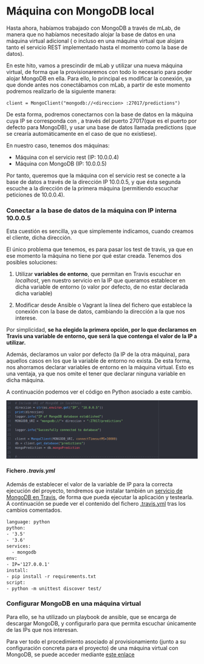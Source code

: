 # Máquina con MongoDB local

Hasta ahora, habíamos trabajado con MongoDB a través de mLab, de manera que no habíamos necesitado alojar la base de datos en una máquina virtual adicional ( o incluso en una máquina virtual que alojara tanto el servicio REST implementado hasta el momento como la base de datos).


En este hito, vamos a prescindir de mLab y utilizar una nueva máquina virtual, de forma que la provisionaremos con todo lo necesario para poder alojar MongoDB en ella. Para ello, lo principal es modificar la conexión, ya que donde antes nos conectábamos con mLab, a partir de este momento podremos realizarlo de la siguiente manera:
~~~
client = MongoClient("mongodb://<direccion> :27017/predictions")
~~~
De esta forma, podremos conectarnos con la base de datos en la máquina cuya IP se corresponda con <direccion>, a través del puerto 27017(que es el puerto por defecto para MongoDB), y usar una base de datos llamada predictions (que se crearía automáticamente en el caso de que no existiese).

En nuestro caso, tenemos dos máquinas:
- Máquina con el servicio rest (IP: 10.0.0.4)
- Máquina con MongoDB (IP: 10.0.0.5)

Por tanto, queremos que la máquina con el servicio rest se conecte a la base de datos a través de la dirección IP 10.0.0.5, y que ésta segunda escuche a la dirección de la primera máquina (permitiendo escuchar peticiones de 10.0.0.4).


### Conectar a la base de datos de la máquina con IP interna 10.0.0.5
Esta cuestión es sencilla, ya que simplemente indicamos, cuando creamos el cliente, dicha dirección.


El único problema que tenemos, es para pasar los test de travis, ya que en ese momento la máquina no tiene por qué estar creada. Tenemos dos posibles soluciones:

1. Utilizar **variables de entorno**, que permitan en Travis escuchar en *localhost*, yen nuestro servicio en la IP que queramos establecer en dicha variable de entorno (o valor por defecto, de no estar declarada dicha variable)

2. Modificar desde Ansible o Vagrant la línea del fichero que establece la conexión con la base de datos, cambiando la dirección a la que nos interese.

Por simplicidad, **se ha elegido la primera opción, por lo que declaramos en Travis una variable de entorno, que será la que contenga el valor de la IP a utilizar.**

Además, declaramos un valor por defecto (la IP de la otra máquina), para aquellos casos en los que la variable de entorno no exista. De esta forma, nos ahorramos declarar variables de entorno en la máquina virtual. Esto es una ventaja, ya que nos omite el tener que declarar ninguna variable en dicha máquina.

A continuación podemos ver el código en Python asociado a este cambio.
<p align="center"><img alt="Image" width="1000px" src="./images/hito5/11_mongoClient.png" /></p>

#### Fichero *.travis.yml*
Además de establecer el valor de la variable de IP para la correcta ejecución del proyecto, tendremos que instalar también un [servicio de MongoDB en Travis](https://docs.travis-ci.com/user/database-setup/#mongodb), de forma que pueda ejecutar la aplicación y testearla. A continuación se puede ver el contenido del fichero [.travis.yml](https://github.com/andreamorgar/ProyectoCC/blob/master/.travis.yml) tras los cambios comentados.

~~~
language: python
python:
- '3.5'
- '3.6'
services:
  - mongodb
env:
- IP='127.0.0.1'
install:
- pip install -r requirements.txt
script:
- python -m unittest discover test/
~~~


### Configurar MongoDB en una máquina virtual

Para ello, se ha utilizado un playbook de ansible, que se encarga de descargar MongoDB, y configurarlo para que permita escuchar únicamente de las IPs que nos interesan.
  
Para ver todo el procedimiento asociado al provisionamiento (junto a su configuración concreta para el proyecto) de una máquina virtual con MongoDB, se puede acceder mediante [este enlace](https://github.com/andreamorgar/ProyectoCC/blob/master/docs/provisionamiento_mongo.md)
